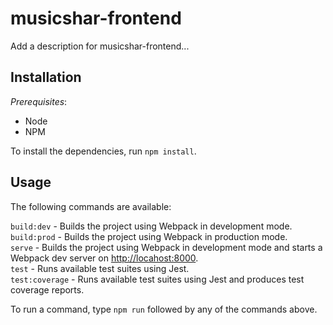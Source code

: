 
# musicshar-frontend

Add a description for musicshar-frontend...

## Installation

*Prerequisites*:  

 - Node  
 - NPM  

To install the dependencies, run `npm install`.  

## Usage

The following commands are available:  

`build:dev` - Builds the project using Webpack in development mode.  
`build:prod` - Builds the project using Webpack in production mode.  
`serve` - Builds the project using Webpack in development mode and starts a Webpack dev server on [http://locahost:8000](http://locahost:8000).  
`test` - Runs available test suites using Jest.  
`test:coverage` - Runs available test suites using Jest and produces test coverage reports.  

To run a command, type `npm run` followed by any of the commands above.  
